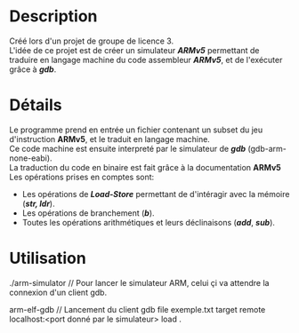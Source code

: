 # Description
Créé lors d'un projet de groupe de licence 3.  
L'idée de ce projet est de créer un simulateur ***ARMv5*** permettant de traduire en langage machine du code assembleur ***ARMv5***, et de l'exécuter grâce à ***gdb***.  

# Détails
Le programme prend en entrée un fichier contenant un subset du jeu d'instruction **ARMv5**, et le traduit en langage machine.  
Ce code machine est ensuite interpreté par le simulateur de ***gdb*** (gdb-arm-none-eabi).  
La traduction du code en binaire est fait grâce à la documentation **ARMv5**  
Les opérations prises en comptes sont:  
- Les opérations de ***Load-Store*** permettant de d'intéragir avec la mémoire (***str, ldr***).  
- Les opérations de branchement (***b***).
- Toutes les opérations arithmétiques et leurs déclinaisons (***add***, ***sub***).

# Utilisation 
./arm-simulator    // Pour lancer le simulateur ARM, celui çi va attendre la connexion d'un client gdb.

arm-elf-gdb        // Lancement du client gdb
file exemple.txt
target remote localhost:<port donné par le simulateur>
load
.
